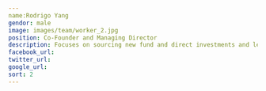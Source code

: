 ```yaml
---
name:Rodrigo Yang
gendor: male
image: images/team/worker_2.jpg
position: Co-Founder and Managing Director
description: Focuses on sourcing new fund and direct investments and leads the firm's relationships with investors.  Began his career in textile manufacturing and formerly served as Chairman of South Ocean Knitters Group, a Hong Kong -based sweater manufacturer. He received a BS in Mathematics and Economics from Illinois State University and an MS in Engineering Economic Systems form Stanford University.
facebook_url:
twitter_url:
google_url:
sort: 2
---
```


